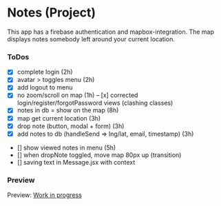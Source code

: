 # Notes (Project)

This app has a firebase authentication and mapbox-integration.
The map displays notes somebody left around your current location.

### ToDos

- [x] complete login (2h)
- [x] avatar > toggles menu (2h)
- [x] add logout to menu
- [x] no zoom/scroll on map (1h)
      – [x] corrected login/register/forgotPassword views (clashing classes)
- [x] notes in db = show on the map (8h)
- [x] map get current location (3h)
- [x] drop note (button, modal + form) (3h)
- [x] add notes to db (handleSend => lng/lat, email, timestamp) (3h)
- [] show viewed notes in menu (5h)
- [] when dropNote toggled, move map 80px up (transition)
- [] saving text in Message.jsx with context

### Preview

Preview: [Work in progress](http://localhost:3000)
